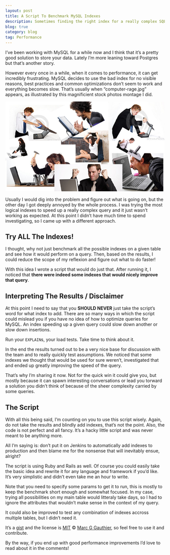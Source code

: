 ```yaml
---
layout: post
title: A Script To Benchmark MySQL Indexes
description: Sometimes finding the right index for a really complex SQL query can be hard and time consuming. That’s why I wrote a script trying all possible combinations of indexes and benchmark each one!
blog: true
category: blog
tag: Performance
---
```


I’ve been working with MySQL for a while now and I think that it’s a pretty good solution to store your data. Lately I’m more leaning toward Postgres but that’s another story.

However every once in a while, when it comes to performance, it can get incredibly frustrating. MySQL decides to use the bad index for no visible reasons, best practices and common optimizations don’t seem to work and everything becomes slow. That’s usually when “computer-rage.jpg” appears, as illustrated by this magnificient stock photos montage I did.

<div style="text-align: center"><img style="width: 700px;" src="/assets/blog/computer_rage.jpg" /></div>

Usually I would dig into the problem and figure out what is going on, but the other day I got deeply annoyed by the whole process. I was trying the most logical indexes to speed up a really complex query and it just wasn’t working as expected. At this point I didn’t have much time to spend investigating, so I came up with a different approach.

## Try ALL The Indexes!

I thought, why not just benchmark all the possible indexes on a given table and see how it would perform on a query. Then, based on the results, I could reduce the scope of my reflexion and figure out what to do faster!

With this idea I wrote a script that would do just that. After running it, I noticed that **there were indeed some indexes that would nicely improve that query**.

## Interpreting The Results / Disclaimer

At this point I need to say that you **SHOULD NEVER** just take the script’s word for what index to add. There are so many ways in which the script could mislead you if you have no idea of how to optimize queries for MySQL. An index speeding up a given query could slow down another or slow down insertions.

Run your `EXPLAIN`s, your load tests. Take time to think about it.

In the end the results turned out to be a very nice base for discussion with the team and to really quickly test assumptions. We noticed that some indexes we thought that would be used for sure weren’t, investigated that and ended up greatly improving the speed of the query.

That’s why I’m sharing it now. Not for the quick win it could give you, but mostly because it can spawn interesting conversations or lead you torward a solution you didn’t think of because of the sheer complexity carried by some queries.

## The Script

With all this being said, I’m counting on you to use this script wisely. Again, do not take the results and blindly add indexes, that’s not the point. Also, the code is not perfect and all fancy. It’s a hacky little script and was never meant to be anything more.

All I’m saying is: don’t put it on Jenkins to automatically add indexes to production and then blame me for the nonsense that will inevitably ensue, alright?

<script src="https://gist.github.com/marcgg/bb10ba6d80bf598ccd38.js"></script>

The script is using Ruby and Rails as well. Of course you could easily take the basic idea and rewrite it for any language and framework if you’d like. It’s very simplistic and didn’t even take me an hour to write.

Note that you need to specify some params to get it to run, this is mostly to keep the benchmark short enough and somewhat focused. In my case, trying all possibilities on my main table would litteraly take days, so I had to ignore the attributes that wouldn’t make sense in the context of my query.

It could also be improved to test any combination of indexes accross multiple tables, but I didn’t need it.

It’s a [gist][1] and the license is [MIT][1] &copy; [Marc G Gauthier][2], so feel free to use it and contribute.

By the way, if you end up with good performance improvements I’d love to read about it in the comments!

[1]:	http://opensource.org/licenses/MIT
[2]:	http://marcgg.com